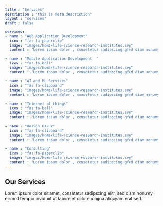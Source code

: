 ```yaml
---
title : "Services"
description : "this is meta description"
layout : "services"
draft : false

services:
- name : "Web Application Development"
  icon : "fas fa-paperclip"
  image: "images/home/life-science-research-institutes.svg"
  content : "Lorem ipsum dolor , consetetur sadipscing gfed diam nonumy eirmod tempor invidunt ut labore et dolore magna aliquyam erat."

- name : "Mobile Application Development  "
  icon : "fas fa-bell"
  image: "images/home/life-science-research-institutes.svg"
  content : "Lorem ipsum dolor , consetetur sadipscing gfed diam nonumy eirmod tempor invidunt ut labore et dolore magna aliquyam erat."
  
- name : "AI and ML Services"
  icon : "fas fa-clipboard"
  image: "images/home/life-science-research-institutes.svg"
  content : "Lorem ipsum dolor , consetetur sadipscing gfed diam nonumy eirmod tempor invidunt ut labore et dolore magna aliquyam erat."
  
- name : "Internet of things"
  icon : "fas fa-bell"
  image: "images/home/life-science-research-institutes.svg"
  content : "Lorem ipsum dolor , consetetur sadipscing gfed diam nonumy eirmod tempor invidunt ut labore et dolore magna aliquyam erat."
  
- name : "Design UI/UX"
  icon : "fas fa-clipboard"
  image: "images/home/life-science-research-institutes.svg"
  content : "Lorem ipsum dolor , consetetur sadipscing gfed diam nonumy eirmod tempor invidunt ut labore et dolore magna aliquyam erat."
  
- name : "Consulting"
  icon : "fas fa-paperclip"
  image: "images/home/life-science-research-institutes.svg"
  content : "Lorem ipsum dolor , consetetur sadipscing gfed diam nonumy eirmod tempor invidunt ut labore et dolore magna aliquyam erat."
---
```


## Our **Services**
Lorem ipsum dolor sit amet, consetetur sadipscing elitr, sed diam nonumy eirmod tempor invidunt ut labore et dolore magna aliquyam erat sed.